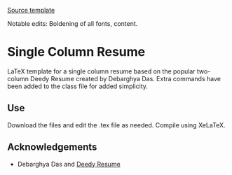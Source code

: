 [Source template](https://www.overleaf.com/latex/templates/single-column-deedy-cv-slash-resume-template/zwyxmkbrfgtz)

Notable edits: Boldening of all fonts, content. 

# Single Column Resume

LaTeX template for a single column resume based on the popular two-column Deedy Resume created by Debarghya Das. Extra commands have been added to the class file for added simplicity.

## Use

Download the files and edit the .tex file as needed. Compile using XeLaTeX.

## Acknowledgements

* Debarghya Das and [Deedy Resume](https://github.com/deedy/Deedy-Resume)
